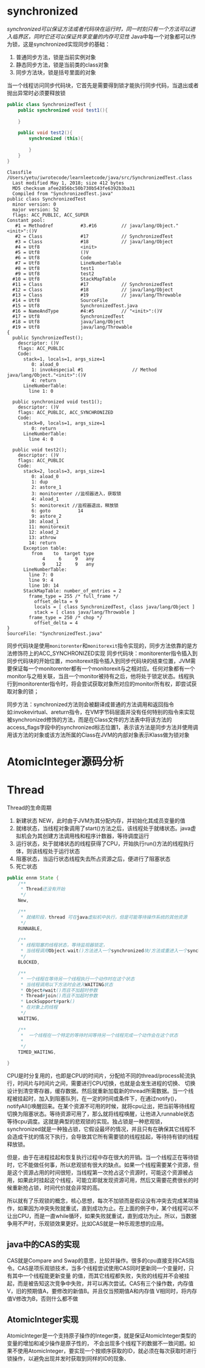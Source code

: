 # synchronized
*synchronized可以保证方法或者代码块在运行时，同一时刻只有一个方法可以进入临界区，同时它还可以保证共享变量的内存可见性*
Java中每一个对象都可以作为锁，这是synchronized实现同步的基础：
1. 普通同步方法，锁是当前实例对象
2. 静态同步方法，锁是当前类的class对象
3. 同步方法块，锁是括号里面的对象

当一个线程访问同步代码块，它首先是需要得到锁才能执行同步代码，当退出或者抛出异常时必须要释放锁

```java
public class SynchronizedTest {
    public synchronized void test1(){
 
    }
 
    public void test2(){
        synchronized (this){
 
        }
    }
}
```


```
Classfile /Users/yetu/iwrotecode/learnleetcode/java/src/SynchronizedTest.class
  Last modified May 1, 2018; size 412 bytes
  MD5 checksum afee2856bc50b730b543fe6392b3ba31
  Compiled from "SynchronizedTest.java"
public class SynchronizedTest
  minor version: 0
  major version: 52
  flags: ACC_PUBLIC, ACC_SUPER
Constant pool:
   #1 = Methodref          #3.#16         // java/lang/Object."<init>":()V
   #2 = Class              #17            // SynchronizedTest
   #3 = Class              #18            // java/lang/Object
   #4 = Utf8               <init>
   #5 = Utf8               ()V
   #6 = Utf8               Code
   #7 = Utf8               LineNumberTable
   #8 = Utf8               test1
   #9 = Utf8               test2
  #10 = Utf8               StackMapTable
  #11 = Class              #17            // SynchronizedTest
  #12 = Class              #18            // java/lang/Object
  #13 = Class              #19            // java/lang/Throwable
  #14 = Utf8               SourceFile
  #15 = Utf8               SynchronizedTest.java
  #16 = NameAndType        #4:#5          // "<init>":()V
  #17 = Utf8               SynchronizedTest
  #18 = Utf8               java/lang/Object
  #19 = Utf8               java/lang/Throwable
{
  public SynchronizedTest();
    descriptor: ()V
    flags: ACC_PUBLIC
    Code:
      stack=1, locals=1, args_size=1
         0: aload_0
         1: invokespecial #1                  // Method java/lang/Object."<init>":()V
         4: return
      LineNumberTable:
        line 1: 0

  public synchronized void test1();
    descriptor: ()V
    flags: ACC_PUBLIC, ACC_SYNCHRONIZED
    Code:
      stack=0, locals=1, args_size=1
         0: return
      LineNumberTable:
        line 4: 0

  public void test2();
    descriptor: ()V
    flags: ACC_PUBLIC
    Code:
      stack=2, locals=3, args_size=1
         0: aload_0
         1: dup
         2: astore_1
         3: monitorenter //监视器进入，获取锁
         4: aload_1
         5: monitorexit //监视器退出，释放锁
         6: goto          14
         9: astore_2
        10: aload_1
        11: monitorexit
        12: aload_2
        13: athrow
        14: return
      Exception table:
         from    to  target type
             4     6     9   any
             9    12     9   any
      LineNumberTable:
        line 7: 0
        line 9: 4
        line 10: 14
      StackMapTable: number_of_entries = 2
        frame_type = 255 /* full_frame */
          offset_delta = 9
          locals = [ class SynchronizedTest, class java/lang/Object ]
          stack = [ class java/lang/Throwable ]
        frame_type = 250 /* chop */
          offset_delta = 4
}
SourceFile: "SynchronizedTest.java"

```
同步代码块是使用`monitorenter`和`monitorexit`指令实现的，同步方法依靠的是方法修饰符上的ACC_SYNCHRONIZED实现
同步代码块：monitorenter指令插入到同步代码块的开始位置，monitorexit指令插入到同步代码块的结束位置，JVM需要保证每一个monitorenter都有一个monitorexit与之相对应。任何对象都有一个monitor与之相关联，当且一个monitor被持有之后，他将处于锁定状态。线程执行到monitorenter指令时，将会尝试获取对象所对应的monitor所有权，即尝试获取对象的锁；

同步方法：synchronized方法则会被翻译成普通的方法调用和返回指令如:invokevirtual、areturn指令，在VM字节码层面并没有任何特别的指令来实现被synchronized修饰的方法，而是在Class文件的方法表中将该方法的access_flags字段中的synchronized标志位置1，表示该方法是同步方法并使用调用该方法的对象或该方法所属的Class在JVM的内部对象表示Klass做为锁对象




# AtomicInteger源码分析




# Thread
Thread的生命周期
1. 新建状态 NEW，此时由于JVM为其分配内存，并初始化其成员变量的值
2. 就绪状态，当线程对象调用了start()方法之后，该线程处于就绪状态。java虚拟机会为其创建方法调用栈和程序计数器，等待调度运行
3. 运行状态，处于就绪状态的线程获得了CPU，开始执行run()方法的线程执行体，则该线程处于运行状态
4. 阻塞状态，当运行状态线程失去所占资源之后，便进行了阻塞状态
5. 死亡状态
```java
public ennm State {
    /**
     * Thread还没有开始
     */
    New,

    /**
     * 就绪阶段，thread 可在java虚拟机中执行，但是可能等待操作系统的其他资源
     */
    RUNNABLE,

    /**
     * 线程阻塞的线程状态，等待监视器锁定，                                                        
     * 当线程调用Object.wait()方法进入一个synchronized块/方法或重进入一个synchronized锁/方法时等待获取monitor锁
     */
    BLOCKED,

    /**
     * 一个线程在等待另一个线程执行一个动作时在这个状态
     * 当线程调用以下方法时会进入WAITING状态
     * Object#wait()而且不加超时参数
     * Thread#join()而且不加超时参数
     * LockSupport#park()
     * 在对象上的线程
     */
    WAITING,

    /**
     *  一个线程在一个特定的等待时间等待另一个线程完成一个动作会在这个状态
     * 
     */
    TIMED_WAITING,

}
```

CPU是时分复用的，也即是CPU的时间片，分配给不同的thread/process轮流执行，时间片与时间片之间，需要进行CPU切换，也就是会发生进程的切换、
切换设计到清空寄存器，缓存数据。然后就重新加载新的thread所需数据。当一个线程被挂起时，加入到阻塞队列，在一定的时间或条件下，在通过notify()，notifyAll()唤醒回来。在某个资源不可用的时候，就将cpu让出，把当前等待线程切换为阻塞状态。等待资源可用了，那么就将线程唤醒，让他进入runnable状态等待cpu调度。这就是典型的悲观锁的实现。独占锁是一种悲观锁，synchronized就是一种独占锁，它假设最坏的情况，并且只有在确保其它线程不会造成干扰的情况下执行，会导致其它所有需要锁的线程挂起，等待持有锁的线程释放锁。

但是，由于在进程挂起和恢复执行过程中存在很大的开销。当一个线程正在等待锁时，它不能做任何事，所以悲观锁有很大的缺点。如果一个线程需要某个资源，但是这个资源占用的时间很短，当线程第一次抢占这个资源时，可能这个资源被占用，如果此时挂起这个线程，可能立即就发现资源可用，然后又需要花费很长的时候重新抢占锁，时间代价就会非常的高。

所以就有了乐观锁的概念，核心思想，每次不加锁而是假设没有冲突去完成某项操作，如果因为冲突失败就重试，直到成功为止。在上面的例子中，某个线程可以不让出CPU，而是一直while循环，如果失败就重试，直到成功为止。所以，当数据争用不严时，乐观锁效果更好。比如CAS就是一种乐观思想的应用。

## java中的CAS的实现
CAS就是Compare and Swap的意思，比较并操作。很多的cpu直接支持CAS指令。CAS是项乐观锁技术，当多个线程尝试使用CAS同时更新同一个变量时，只有其中一个线程能更新变量
的值，而其它线程都失败，失败的线程并不会被挂起，而是被告知这次竞争中失败，并可以再次尝试。CAS有三个操作数，内存值V，旧的预期值A，要修改的新值B。并且仅当预期值A和内存值
V相同时，将内存值V修改为B，否则什么都不做

## AtomicInteger实现
AtomicInteger是一个支持原子操作的Integer类，就是保证AtomicInteger类型的变量的增加和减少操作是原子性的，
不会出现多个线程下的数据不一致问题。如果不使用AtomicInteger，要实现一个按顺序获取的ID，就必须在每次获取时进行锁操作，以避免出现并发时获取到同样的ID的现象、

